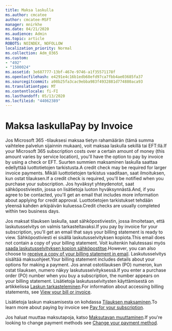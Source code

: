 ```yaml
---
title: Maksa laskulla
ms.author: cmcatee
author: cmcatee-MSFT
manager: mnirkhe
ms.date: 04/21/2020
ms.audience: Admin
ms.topic: article
ROBOTS: NOINDEX, NOFOLLOW
localization_priority: Normal
ms.collection: Adm_O365
ms.custom:
- "492"
- "1500024"
ms.assetid: 3e687777-13bf-467e-9746-a1f35571178f
ms.openlocfilehash: e4291e4c16b1edb68efd97ca7fbb4ae03685fa37
ms.sourcegitcommit: a98b25fa3cac9ebba983f4932881d774880aca93
ms.translationtype: MT
ms.contentlocale: fi-FI
ms.lasthandoff: 05/13/2020
ms.locfileid: "44062389"
---
```

# <a name="pay-by-invoice"></a><span data-ttu-id="08af7-102">Maksa laskulla</span><span class="sxs-lookup"><span data-stu-id="08af7-102">Pay by Invoice</span></span>

<span data-ttu-id="08af7-103">Jos Microsoft 365 -tilauksesi maksaa tietyn rahamäärän (tämä summa vaihtelee palvelun sijainnin mukaan), voit maksaa laskulla sekillä tai EFT:llä.</span><span class="sxs-lookup"><span data-stu-id="08af7-103">If your Microsoft 365 subscription costs over a certain amount of money (this amount varies by service location), you'll have the option to pay by invoice by using a check or EFT.</span></span> <span data-ttu-id="08af7-104">Suurten summien maksaminen laskulla saattaa edellyttää luottotietojen tarkistusta.</span><span class="sxs-lookup"><span data-stu-id="08af7-104">A credit check may be required for larger invoice payments.</span></span> <span data-ttu-id="08af7-105">Mikäli luottotietojen tarkistus vaaditaan, saat ilmoituksen, kun ostat tilauksen.</span><span class="sxs-lookup"><span data-stu-id="08af7-105">If a credit check is required, you'll be notified when you purchase your subscription.</span></span> <span data-ttu-id="08af7-106">Jos hyväksyt yhteydenotot, saat sähköpostiviestin, jossa on lisätietoja luoton hyväksynnästä.</span><span class="sxs-lookup"><span data-stu-id="08af7-106">And, if you agree to be contacted, you'll get an email that includes more information about applying for credit approval.</span></span> <span data-ttu-id="08af7-107">Luottotietojen tarkistukset tehdään yleensä kahden arkipäivän kuluessa.</span><span class="sxs-lookup"><span data-stu-id="08af7-107">Credit checks are usually completed within two business days.</span></span>
  
<span data-ttu-id="08af7-108">Jos maksat tilauksen laskulla, saat sähköpostiviestin, jossa ilmoitetaan, että laskutusselvitys on valmis tarkasteltavaksi.</span><span class="sxs-lookup"><span data-stu-id="08af7-108">If you pay by invoice for your subscription, you'll get an email that says your billing statement is ready to view.</span></span> <span data-ttu-id="08af7-109">Sähköpostiviesti ei sisällä laskutusselvityksen kopiota.</span><span class="sxs-lookup"><span data-stu-id="08af7-109">This email does not contain a copy of your billing statement.</span></span> <span data-ttu-id="08af7-110">Voit kuitenkin halutessasi myös [saada laskutusselvityksen kopion sähköpostitse](https://docs.microsoft.com/microsoft-365/commerce/billing-and-payments/pay-for-your-subscription#receive-a-copy-of-your-billing-statement-in-email).</span><span class="sxs-lookup"><span data-stu-id="08af7-110">However, you can also choose to [receive a copy of your billing statement in email](https://docs.microsoft.com/microsoft-365/commerce/billing-and-payments/pay-for-your-subscription#receive-a-copy-of-your-billing-statement-in-email).</span></span> <span data-ttu-id="08af7-111">Laskutusselvitys sisältää maksuohjeet.</span><span class="sxs-lookup"><span data-stu-id="08af7-111">Your billing statement includes details about your options for making a payment.</span></span> <span data-ttu-id="08af7-112">Jos annat ostotilauksen (PO) numeron, kun ostat tilauksen, numero näkyy laskutusselvityksessä.</span><span class="sxs-lookup"><span data-stu-id="08af7-112">If you enter a purchase order (PO) number when you buy a subscription, the number appears on your billing statement.</span></span> <span data-ttu-id="08af7-113">Lisätietoja laskutusselvitysten käyttämisestä on artikkelissa [Laskun tarkasteleminen](https://docs.microsoft.com/microsoft-365/commerce/billing-and-payments/view-your-bill-or-invoice).</span><span class="sxs-lookup"><span data-stu-id="08af7-113">For information about accessing billing statements, see [View your bill or invoice](https://docs.microsoft.com/microsoft-365/commerce/billing-and-payments/view-your-bill-or-invoice).</span></span>
  
<span data-ttu-id="08af7-114">Lisätietoja laskun maksamisesta on kohdassa [Tilauksen maksaminen](https://docs.microsoft.com/microsoft-365/commerce/billing-and-payments/pay-for-your-subscription).</span><span class="sxs-lookup"><span data-stu-id="08af7-114">To learn more about paying by invoice see [Pay for your subscription](https://docs.microsoft.com/microsoft-365/commerce/billing-and-payments/pay-for-your-subscription).</span></span>
  
<span data-ttu-id="08af7-115">Jos haluat muuttaa maksutapoja, katso [Maksutavan muuttaminen](https://docs.microsoft.com/microsoft-365/commerce/billing-and-payments/change-payment-method).</span><span class="sxs-lookup"><span data-stu-id="08af7-115">If you're looking to change payment methods see [Change your payment method](https://docs.microsoft.com/microsoft-365/commerce/billing-and-payments/change-payment-method).</span></span>